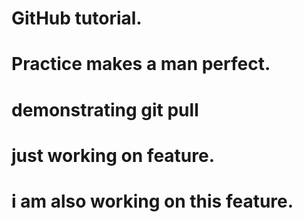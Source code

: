 # GitHub tutorial.

# Practice makes a man perfect.

# demonstrating git pull

# just working on feature.

# i am also working on this feature.
